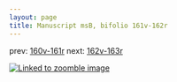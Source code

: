```yaml
---
layout: page
title: Manuscript msB, bifolio 161v-162r
---
```


prev: [160v-161r](../160v-161r/) next: [162v-163r](../162v-163r/)



[![Linked to zoomble image](http://www.homermultitext.org/iipsrv?IIIF=/project/homer/pyramidal/deepzoom/hmt/vbbifolio/v1/vb_161v_162r.tif/full/2000,/0/default.jpg)](http://www.homermultitext.org/ict2/?urn=urn:cite2:hmt:vbbifolio.v1:vb_161v_162r)


